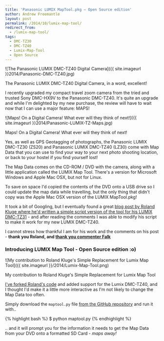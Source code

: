 ```yaml
---
title: 'Panasonic LUMIX MapTool.pkg – Open Source edition'
author: Andrew Freemantle
layout: post
permalink: /2014/10/lumix-map-tool/
redirect_from:
  - /lumix-map-tool/
tags:
  - DMC-TZ30
  - DMC-TZ40
  - Lumix-Map-Tool
  - Open Source
---
```

![The Panasonic LUMIX DMC-TZ40 Digital Camera]({{ site.imageurl }}2014/Panasonic-DMC-TZ40.jpg)
<p class="wp-caption-text">The Panasonic LUMIX DMC-TZ40 Digital Camera, in a word, excellent!</p>

I recently upgraded my compact travel zoom camera from the tried and trusted Sony DMC-HX9V to the Panasonic DMC-TZ40. It's quite an upgrade and while I'm delighted by my new purchase, the review will have to wait now that I can use a major feature: MAPS!
  
![Maps! On a Digital Camera! What ever will they think of next!]({{ site.imageurl }}2014/Panasonic-LUMIX-TZ-Maps.jpg)
<p class="wp-caption-text">Maps! On a Digital Camera! What ever will they think of next!</p>


Yes, as well as GPS Geotagging of photographs, the Panasonic LUMIX DMC-TZ30 (ZS20) and Panasonic LUMIX DMC-TZ40 (LZ30) come with Map Data that you can use to find your way to your next photo shooting location, or back to your hostel if you find yourself lost!

The Map Data comes on the CD-ROM / DVD with the camera, along with a little application called the LUMIX Map Tool. There's a version for Microsoft Windows and Apple Mac OSX, but not for Linux.

To save on space I'd copied the contents of the DVD onto a USB drive so I could update the map data while travelling, but the only thing that didn't copy was the Apple Mac OSX version of the LUMIX MapTool.pkg!

It took a bit of Googling, but I eventually found a great [blog post by Roland Kluge where he'd written a simple script version of the tool for his LUMIX DMC-TZ31](http://blog.roland-kluge.de/?p=250 "Simple replacement for Lumix Map Tool (Python) - Roland Kluge") - and after reading the comments I was able to modify his script to make it work for my new LUMIX DMC-TZ40.

I cannot stress how thankful I am for his work and the comments on his post - **thank you Roland, and [thank you commenter Falk](http://blog.roland-kluge.de/?p=250#comment-28)**

### Introducing LUMIX Map Tool - Open Source edition :o)
  
![My contribution to Roland Kluge's Simple Replacement for Lumix Map Tool]({{ site.imageurl }}/2014/Lumix-Map-Tool.png)
  
<p class="wp-caption-text">My contribution to Roland Kluge's Simple Replacement for Lumix Map Tool</p>


[I've forked Roland's code](https://github.com/AndrewFreemantle/Lumix-Map-Tool "Limux-Map-Tool - source code on GitHub") and added support for the Lumix DMC-TZ40, and I thought I'd make it a little more interactive as I'm not likely to change the Map Data too often.

Simply download the `maptool.py` file [from the GitHub repository](https://github.com/AndrewFreemantle/Lumix-Map-Tool "Limux-Map-Tool - source code on GitHub") and run it with..

{% highlight bash %}
$ python maptool.py
{% endhighlight %}

.. and it will prompt you for the information it needs to get the Map Data from your DVD onto a formatted SD Card - *maps away!*
